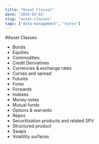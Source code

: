 ```yaml
---
title: "Asset Classes"
date: "2019-03-01"
slug: "asset-classes"
tags: ["data-management", "notes"]
---
```


#Asset Classes
- Bonds
- Equities
- Commodities
- Credit Derivatives
- Currencies & exchange rates
- Curves and spread
- Futures
- Forex
- Forwards
- Indexes
- Money notes
- Mutual funds
- Options & warrants
- Repos
- Securitization products and related SPV
- Structured product
- Swaps
- Volatility surfaces